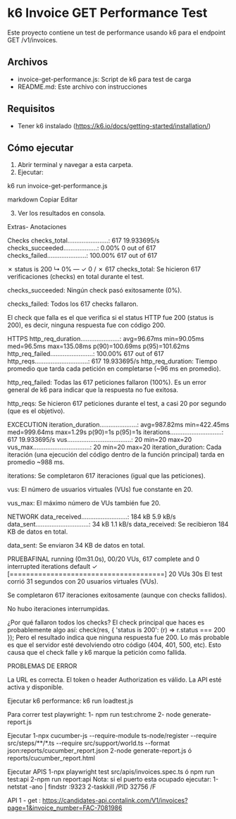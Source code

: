 # k6 Invoice GET Performance Test

Este proyecto contiene un test de performance usando k6 para el endpoint GET /v1/invoices.

## Archivos

- invoice-get-performance.js: Script de k6 para test de carga
- README.md: Este archivo con instrucciones

## Requisitos

- Tener k6 instalado (https://k6.io/docs/getting-started/installation/)

## Cómo ejecutar

1. Abrir terminal y navegar a esta carpeta.
2. Ejecutar:

k6 run invoice-get-performance.js

markdown
Copiar
Editar

3. Ver los resultados en consola.


Extras- Anotaciones

Checks
checks_total.......................: 617     19.933695/s
checks_succeeded...................: 0.00%   0 out of 617
checks_failed......................: 100.00% 617 out of 617

✗ status is 200
  ↳  0% — ✓ 0 / ✗ 617
checks_total: Se hicieron 617 verificaciones (checks) en total durante el test.

checks_succeeded: Ningún check pasó exitosamente (0%).

checks_failed: Todos los 617 checks fallaron.

El check que falla es el que verifica si el status HTTP fue 200 (status is 200), es decir, ninguna respuesta fue con código 200.


HTTPS
http_req_duration......................: avg=96.67ms  min=90.05ms  med=96.5ms   max=135.08ms p(90)=100.69ms p(95)=101.62ms
http_req_failed........................: 100.00% 617 out of 617
http_reqs..............................: 617     19.933695/s
http_req_duration: Tiempo promedio que tarda cada petición en completarse (~96 ms en promedio).

http_req_failed: Todas las 617 peticiones fallaron (100%). Es un error general de k6 para indicar que la respuesta no fue exitosa.

http_reqs: Se hicieron 617 peticiones durante el test, a casi 20 por segundo (que es el objetivo).

EXCECUTION
iteration_duration.....................: avg=987.82ms min=422.45ms med=999.64ms max=1.29s    p(90)=1s       p(95)=1s
iterations.............................: 617     19.933695/s
vus....................................: 20      min=20         max=20
vus_max................................: 20      min=20         max=20
iteration_duration: Cada iteración (una ejecución del código dentro de la función principal) tarda en promedio ~988 ms.

iterations: Se completaron 617 iteraciones (igual que las peticiones).

vus: El número de usuarios virtuales (VUs) fue constante en 20.

vus_max: El máximo número de VUs también fue 20.

NETWORK
data_received..........................: 184 kB  5.9 kB/s
data_sent..............................: 34 kB   1.1 kB/s
data_received: Se recibieron 184 KB de datos en total.

data_sent: Se enviaron 34 KB de datos en total.

PRUEBAFINAL
running (0m31.0s), 00/20 VUs, 617 complete and 0 interrupted iterations
default ✓ [======================================] 20 VUs  30s
El test corrió 31 segundos con 20 usuarios virtuales (VUs).

Se completaron 617 iteraciones exitosamente (aunque con checks fallidos).

No hubo iteraciones interrumpidas.

¿Por qué fallaron todos los checks?
El check principal que haces es probablemente algo así:
check(res, { 'status is 200': (r) => r.status === 200 });
Pero el resultado indica que ninguna respuesta fue 200. Lo más probable es que el servidor esté devolviendo otro código (404, 401, 500, etc). Esto causa que el check falle y k6 marque la petición como fallida.


PROBLEMAS DE ERROR

La URL es correcta.
El token o header Authorization es válido.
La API esté activa y disponible.


Ejecutar k6 performance:
k6 run loadtest.js

Para correr test playwright:
1- npm run test:chrome
2- node generate-report.js

Ejecutar
1-npx cucumber-js --require-module ts-node/register --require src/steps/**/*.ts --require src/support/world.ts --format json:reports/cucumber_report.json
2-node generate-report.js ó reports/cucumber_report.html

Ejecutar APIS
1-npx playwright test src/apis/invoices.spec.ts ó npm run test:api
2-npm run report:api
Nota: si el puerto esta ocupado ejecutar: 
1-netstat -ano | findstr :9323
2-taskkill /PID 32756 /F

API
1 - get : https://candidates-api.contalink.com/V1/invoices?page=1&invoice_number=FAC-7081986 